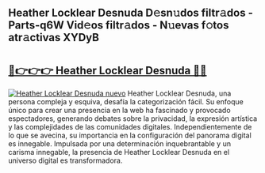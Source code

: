## Heather Locklear Desnuda D𝚎sn𝚞dos filtr𝚊dos - Parts-q6W Vid𝚎os filtr𝚊dos - N𝚞evas f𝚘tos atr𝚊ctivas XYDyB

# <h2><a href="http://mbbxsgm.tromn.icu/?c=Heather+Locklear+Desnuda">🔗👉👉👉 Heather Locklear Desnuda 🔗🔗</a></h2>

[![Heather Locklear Desnuda nuevo](https://i.imgur.com/pEAQMta.gif)](http://mbbxsgm.tromn.icu/?c=Heather+Locklear+Desnuda)
Heather Locklear Desnuda, una persona compleja y esquiva, desafía la categorización fácil. Su enfoque único para crear una presencia en la web ha fascinado y provocado espectadores, generando debates sobre la privacidad, la expresión artística y las complejidades de las comunidades digitales. Independientemente de lo que se avecina, su importancia en la configuración del panorama digital es innegable. Impulsada por una determinación inquebrantable y un carisma innegable, la presencia de Heather Locklear Desnuda en el universo digital es transformadora.
